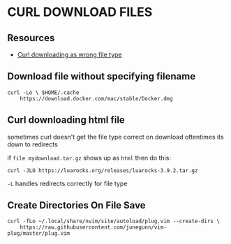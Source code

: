 # CURL DOWNLOAD FILES

## Resources

- [Curl downloading as wrong file type](https://linuxhandbook.com/curl-downloading-html-file/)

## Download file without specifying filename

```console
curl -Lo \ $HOME/.cache
    https://download.docker.com/mac/stable/Docker.dmg
```

## Curl downloading html file

sometimes curl doesn't get the file type correct on download
oftentimes its down to redirects

if `file mydownload.tar.gz` shows up as `html` then do this:

```console
curl -JLO https://luarocks.org/releases/luarocks-3.9.2.tar.gz
```

`-L` handles redirects correctly for file type

## Create Directories On File Save

```console
curl -fLo ~/.local/share/nvim/site/autoload/plug.vim --create-dirs \
    https://raw.githubusercontent.com/junegunn/vim-plug/master/plug.vim
```
